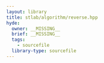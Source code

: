 ```yaml
---
layout: library
title: stlab/algorithm/reverse.hpp
hyde:
  owner: __MISSING__
  brief: __MISSING__
  tags:
    - sourcefile
  library-type: sourcefile
---
```

